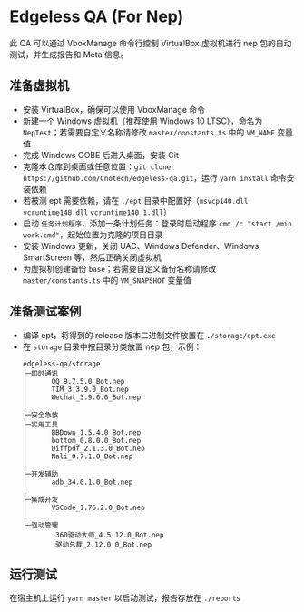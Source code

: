# Edgeless QA (For Nep)

此 QA 可以通过 VboxManage 命令行控制 VirtualBox 虚拟机进行 nep 包的自动测试，并生成报告和 Meta 信息。

## 准备虚拟机

- 安装 VirtualBox，确保可以使用 VboxManage 命令
- 新建一个 Windows 虚拟机（推荐使用 Windows 10 LTSC），命名为 `NepTest`；若需要自定义名称请修改 `master/constants.ts` 中的 `VM_NAME` 变量值
- 完成 Windows OOBE 后进入桌面，安装 Git
- 克隆本仓库到桌面或任意位置：`git clone https://github.com/Cnotech/edgeless-qa.git`，运行 `yarn install` 命令安装依赖
- 若被测 ept 需要依赖，请在 `./ept` 目录中配置好（`msvcp140.dll` `vcruntime140.dll` `vcruntime140_1.dll`）
- 启动 `任务计划程序`，添加一条计划任务：登录时启动程序 `cmd /c "start /min work.cmd"`，起始位置为克隆的项目目录
- 安装 Windows 更新，关闭 UAC、Windows Defender、Windows SmartScreen 等，然后正确关闭虚拟机
- 为虚拟机创建备份 `base`；若需要自定义备份名称请修改 `master/constants.ts` 中的 `VM_SNAPSHOT` 变量值

## 准备测试案例

- 编译 ept，将得到的 release 版本二进制文件放置在 `./storage/ept.exe`
- 在 `storage` 目录中按目录分类放置 nep 包，示例：
  ```
  edgeless-qa/storage
  ├─即时通讯
  │      QQ_9.7.5.0_Bot.nep
  │      TIM_3.3.9.0_Bot.nep
  │      Wechat_3.9.0.0_Bot.nep
  │
  ├─安全急救
  ├─实用工具
  │      BBDown_1.5.4.0_Bot.nep
  │      bottom_0.8.0.0_Bot.nep
  │      Diffpdf_2.1.3.0_Bot.nep
  │      Nali_0.7.1.0_Bot.nep
  │
  ├─开发辅助
  │      adb_34.0.1.0_Bot.nep
  │
  ├─集成开发
  │      VSCode_1.76.2.0_Bot.nep
  │
  └─驱动管理
          360驱动大师_4.5.12.0_Bot.nep
          驱动总裁_2.12.0.0_Bot.nep
  ```

## 运行测试

在宿主机上运行 `yarn master` 以启动测试，报告存放在 `./reports`
